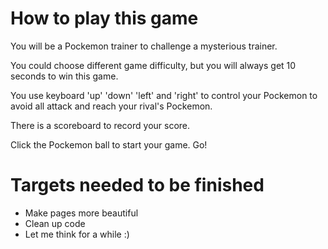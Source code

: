 # How to play this game

You will be a Pockemon trainer to challenge a mysterious trainer.

You could choose different game difficulty, but you will always get 10 seconds to win this game.

You use keyboard 'up' 'down' 'left' and 'right' to control your Pockemon to avoid all attack and reach your rival's Pockemon.

There is a scoreboard to record your score.

Click the Pockemon ball to start your game. Go!

# 

# Targets needed to be finished
* Make pages more beautiful
* Clean up code
* Let me think for a while :)

